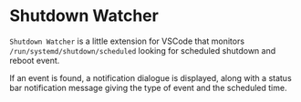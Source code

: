 # Shutdown Watcher

`Shutdown Watcher` is a little extension for VSCode that monitors `/run/systemd/shutdown/scheduled` looking for scheduled shutdown and
reboot event.

If an event is found, a notification dialogue is displayed, along with a status bar notification message giving the type of event and the scheduled time.
